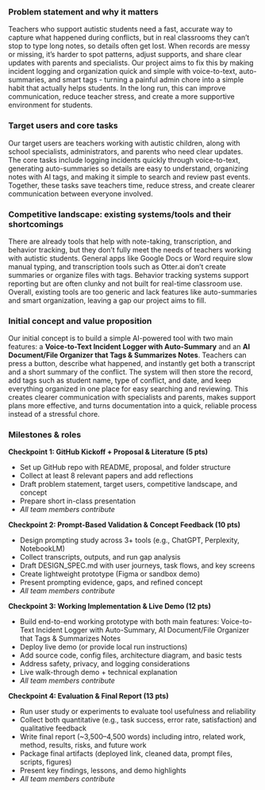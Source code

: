 ### Problem statement and why it matters
Teachers who support autistic students need a fast, accurate way to capture what happened during conflicts, but in real classrooms they can’t stop to type long notes, so details often get lost. When records are messy or missing, it’s harder to spot patterns, adjust supports, and share clear updates with parents and specialists. Our project aims to fix this by making incident logging and organization quick and simple with voice-to-text, auto-summaries, and smart tags - turning a painful admin chore into a simple habit that actually helps students. In the long run, this can improve communication, reduce teacher stress, and create a more supportive environment for students.

### Target users and core tasks
Our target users are teachers working with autistic children, along with school specialists, administrators, and parents who need clear updates. <br> 
The core tasks include logging incidents quickly through voice-to-text, generating auto-summaries so details are easy to understand, organizing notes with AI tags, and making it simple to search and review past events. Together, these tasks save teachers time, reduce stress, and create clearer communication between everyone involved.

### Competitive landscape: existing systems/tools and their shortcomings
There are already tools that help with note-taking, transcription, and behavior tracking, but they don’t fully meet the needs of teachers working with autistic students. General apps like Google Docs or Word require slow manual typing, and transcription tools such as Otter.ai don’t create summaries or organize files with tags. Behavior tracking systems support reporting but are often clunky and not built for real-time classroom use. Overall, existing tools are too generic and lack features like auto-summaries and smart organization, leaving a gap our project aims to fill.

### Initial concept and value proposition
Our initial concept is to build a simple AI-powered tool with two main features: a **Voice-to-Text Incident Logger with Auto-Summary** and an **AI Document/File Organizer that Tags & Summarizes Notes**. Teachers can press a button, describe what happened, and instantly get both a transcript and a short summary of the conflict. The system will then store the record, add tags such as student name, type of conflict, and date, and keep everything organized in one place for easy searching and reviewing. This creates clearer communication with specialists and parents, makes support plans more effective, and turns documentation into a quick, reliable process instead of a stressful chore.

### Milestones & roles

**Checkpoint 1: GitHub Kickoff + Proposal & Literature (5 pts)**

* Set up GitHub repo with README, proposal, and folder structure
* Collect at least 8 relevant papers and add reflections
* Draft problem statement, target users, competitive landscape, and concept
* Prepare short in-class presentation
* *All team members contribute*

**Checkpoint 2: Prompt-Based Validation & Concept Feedback (10 pts)**

* Design prompting study across 3+ tools (e.g., ChatGPT, Perplexity, NotebookLM)
* Collect transcripts, outputs, and run gap analysis
* Draft DESIGN\_SPEC.md with user journeys, task flows, and key screens
* Create lightweight prototype (Figma or sandbox demo)
* Present prompting evidence, gaps, and refined concept
* *All team members contribute*

**Checkpoint 3: Working Implementation & Live Demo (12 pts)**

* Build end-to-end working prototype with both main features: Voice-to-Text Incident Logger with Auto-Summary, AI Document/File Organizer that Tags & Summarizes Notes
* Deploy live demo (or provide local run instructions)
* Add source code, config files, architecture diagram, and basic tests
* Address safety, privacy, and logging considerations
* Live walk-through demo + technical explanation
* *All team members contribute*

**Checkpoint 4: Evaluation & Final Report (13 pts)**

* Run user study or experiments to evaluate tool usefulness and reliability
* Collect both quantitative (e.g., task success, error rate, satisfaction) and qualitative feedback
* Write final report (\~3,500–4,500 words) including intro, related work, method, results, risks, and future work
* Package final artifacts (deployed link, cleaned data, prompt files, scripts, figures)
* Present key findings, lessons, and demo highlights
* *All team members contribute*
